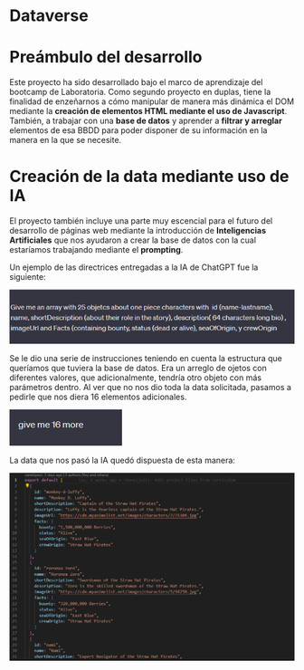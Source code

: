 # Dataverse

# Preámbulo del desarrollo

Este proyecto ha sido desarrollado bajo el marco de aprendizaje del bootcamp de Laboratoria. Como segundo proyecto en duplas, tiene la finalidad de enzeñarnos a cómo manipular de manera más dinámica el DOM mediante la **creación de elementos HTML mediante el uso de Javascript**. También, a trabajar con una **base de datos** y aprender a **filtrar y arreglar** elementos de esa BBDD para poder disponer de su información en la manera en la que se necesite. 

# Creación de la data mediante uso de IA

El proyecto también incluye una parte muy escencial para el futuro del desarrollo de páginas web mediante la introducción de **Inteligencias Artificiales** que nos ayudaron a crear la base de datos con la cual estaríamos trabajando mediante el **prompting**. 

Un ejemplo de las directrices entregadas a la IA de ChatGPT fue la siguiente: 

![prompting](./prompting-1.png)

Se le dio una serie de instrucciones teniendo en cuenta la estructura que queríamos que tuviera la base de datos. Era un arreglo de ojetos con diferentes valores, que adicionalmente, tendría otro objeto con más parámetros dentro. Al ver que no nos dio toda la data solicitada, pasamos a pedirle que nos diera 16 elementos adicionales.

![prompting-2](./prompting-2.png)

La data que nos pasó la IA quedó dispuesta de esta manera: 

![prompting-2](./prompting-3-png.png)

# 
